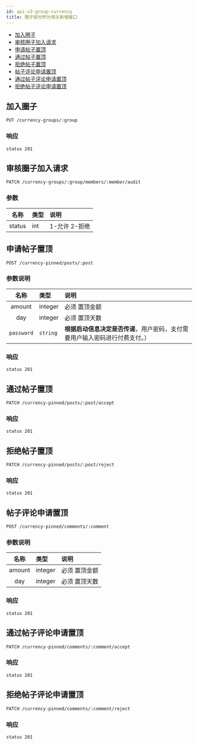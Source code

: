 ```yaml
---
id: api-v2-group-currency
title: 圈子部分积分相关新增接口
---
```


- [加入圈子](#加入圈子)
- [审核圈子加入请求](#审核圈子加入请求)
- [申请帖子置顶](#申请帖子置顶)
- [通过帖子置顶](#通过帖子置顶)
- [拒绝帖子置顶](#拒绝帖子置顶)
- [帖子评论申请置顶](#帖子评论申请置顶)
- [通过帖子评论申请置顶](#通过帖子评论申请置顶)
- [拒绝帖子评论申请置顶](#拒绝帖子评论申请置顶)

## 加入圈子

```
PUT /currency-groups/:group
```

### 响应

```
status 201
```

## 审核圈子加入请求

```
PATCH /currency-groups/:group/members/:member/audit
```

### 参数

| 名称 | 类型 | 说明 |
|:----:|:-----|:-----|
|status|int| 1-允许 2-拒绝|

## 申请帖子置顶

```
POST /currency-pinned/posts/:post
```

### 参数说明

| 名称 | 类型 | 说明 |
|:----:|:-----|:-----|
|amount|integer| 必须 置顶金额|
|day|integer|必须 置顶天数|
| `password` | `string` | **根据启动信息决定是否传递**，用户密码，支付需要用户输入密码进行付费支付。） |

### 响应

```
status 201
```

## 通过帖子置顶

```
PATCH /currency-pinned/posts/:post/accept
```

### 响应

```
status 201
```

## 拒绝帖子置顶

```
PATCH /currency-pinned/posts/:post/reject
```

### 响应

```
status 201
```

## 帖子评论申请置顶

```
POST /currency-pinned/comments/:comment
```

### 参数说明

| 名称 | 类型 | 说明 |
|:----:|:-----|:-----|
|amount|integer| 必须 置顶金额|
|day|integer|必须 置顶天数|

### 响应

```
status 201
```

## 通过帖子评论申请置顶

```
PATCH /currency-pinned/comments/:comment/accept
```

### 响应

```
status 201
```

## 拒绝帖子评论申请置顶

```
PATCH /currency-pinned/comments/:comment/reject
```

### 响应

```
status 201
```
